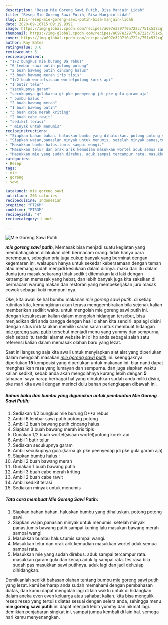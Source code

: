 ```yaml
---
description: "Resep Mie Goreng Sawi Putih, Bisa Manjain Lidah"
title: "Resep Mie Goreng Sawi Putih, Bisa Manjain Lidah"
slug: 2151-resep-mie-goreng-sawi-putih-bisa-manjain-lidah
date: 2020-09-16T15:09:19.939Z
image: https://img-global.cpcdn.com/recipes/a697e3297f0a722c/751x532cq70/mie-goreng-sawi-putih-foto-resep-utama.jpg
thumbnail: https://img-global.cpcdn.com/recipes/a697e3297f0a722c/751x532cq70/mie-goreng-sawi-putih-foto-resep-utama.jpg
cover: https://img-global.cpcdn.com/recipes/a697e3297f0a722c/751x532cq70/mie-goreng-sawi-putih-foto-resep-utama.jpg
author: Ray Bates
ratingvalue: 3.6
reviewcount: 5
recipeingredient:
- "1/2 bungkus mie burung Da rebus"
- "6 lembar sawi putih potong potong"
- "2 buah bawang putih cincang halus"
- "3 buah bawang merah iris tipis"
- "1/2 buah wortelsisaan wortelpotong korek api"
- "1 butir telur"
- "secukupnya garam"
- "secukupnya gulakarna gk pke peenyedap jdi pke gula garam aja"
- " bumbu halus "
- "2 buah bawang merah"
- "1 buah bawang putih"
- "3 buah cabe merah kriting"
- "2 buah cabe rawit"
- "sedikit terasi"
- " minyak untuk menumis"
recipeinstructions:
- "Siapkan bahan bahan. haluskan bumbu yang dihaluskan. potong potong sawi."
- "Siapkan wajan,panaslan minyak untuk menumis. setelah minyak panas,tumis bawang putih sampai kuning lalu masukan bawang merah sampai wangi."
- "Masukkan bumbu halus.tumis sampai wangi."
- "Masukkan telur dan orak arik kemudian masukkan wortel aduk semua sampai rata."
- "Masukkan mie yang sudah direbus. aduk sampai tercampur rata. masukkan garam gula dan kecap.aduk lg sampai rata. tes rasa bila sudah pas masukkan sawi putihnya. aduk lagi dan jadi deh.siap dihidangkan."
categories:
- Resep
tags:
- mie
- goreng
- sawi

katakunci: mie goreng sawi 
nutrition: 203 calories
recipecuisine: Indonesian
preptime: "PT26M"
cooktime: "PT33M"
recipeyield: "4"
recipecategory: Lunch

---
```



![Mie Goreng Sawi Putih](https://img-global.cpcdn.com/recipes/a697e3297f0a722c/751x532cq70/mie-goreng-sawi-putih-foto-resep-utama.jpg)

<b><i>mie goreng sawi putih</i></b>, Memasak bisa menjadi suatu kegiatan yang membahagiakan dilakukan oleh bermacam orang. tidak hanya para perempuan, sebagian pria juga cukup banyak yang berminat dengan kegemaran ini. walaupun hanya untuk sekedar kebersamaan dengan teman atau memang sudah menjadi kesukaan dalam dirinya. maka dari itu dalam dunia juru masak sekarang tidak sedikit ditemukan laki laki dengan ketrampilan memasak yang hebat, dan lebih banyak juga kita saksikan di bermacam warung makan dan restoran yang mempekerjakan juru masak cowok sebagai koki mumpuni nya.



Oke, kita awali ke hal bumbu makanan <i>mie goreng sawi putih</i>. di setiap rutinitas kita, kemungkinan akan terasa menggembirakan bila sejenak kalian memberikan sedikit waktu untuk mengolah mie goreng sawi putih ini. dengan kesuksesan kalian dalam mengolah hidangan tersebut, bisa menjadikan diri anda bangga dengan hasil olahan kita sendiri. apalagi disini dengan situs ini kita akan memiliki saran saran untuk membuat hidangan <u>mie goreng sawi putih</u> tersebut menjadi menu yang yummy dan sempurna, oleh sebab itu tandai alamat website ini di hp anda sebagai salah satu referensi kalian dalam memasak olahan baru yang lezat.


Saat ini langsung saja kita awali untuk menyiapkan alat alat yang diperlukan dalam mengolah masakan <u><i>mie goreng sawi putih</i></u> ini. seenggaknya diperlukan <b>15</b> komposisi yang diperlukan untuk makanan ini. biar nanti dapat menghasilkan rasa yang lumayan dan sempurna. dan juga siapkan waktu kalian sedikit, sebab anda akan mengolahnya kurang lebih dengan <b>5</b> tahapan. saya harap berbagai hal yang dibutuhkan sudah anda miliki disini, oke mari kita awali dengan merinci dulu bahan perlengkapan dibawah ini.

<!--inarticleads1-->

##### Bahan baku dan bumbu yang digunakan untuk pembuatan Mie Goreng Sawi Putih:

1. Sediakan 1/2 bungkus mie burung D**a rebus
1. Ambil 6 lembar sawi putih potong potong
1. Ambil 2 buah bawang putih cincang halus
1. Siapkan 3 buah bawang merah iris tipis
1. Gunakan 1/2 buah wortel(sisaan wortel)potong korek api
1. Ambil 1 butir telur
1. Sediakan secukupnya garam
1. Ambil secukupnya gula.(karna gk pke peenyedap jdi pke gula garam aja)
1. Siapkan  bumbu halus :
1. Ambil 2 buah bawang merah
1. Gunakan 1 buah bawang putih
1. Ambil 3 buah cabe merah kriting
1. Ambil 2 buah cabe rawit
1. Ambil sedikit terasi
1. Sediakan  minyak untuk menumis




<!--inarticleads2-->

##### Tata cara membuat Mie Goreng Sawi Putih:

1. Siapkan bahan bahan. haluskan bumbu yang dihaluskan. potong potong sawi.
1. Siapkan wajan,panaslan minyak untuk menumis. setelah minyak panas,tumis bawang putih sampai kuning lalu masukan bawang merah sampai wangi.
1. Masukkan bumbu halus.tumis sampai wangi.
1. Masukkan telur dan orak arik kemudian masukkan wortel aduk semua sampai rata.
1. Masukkan mie yang sudah direbus. aduk sampai tercampur rata. masukkan garam gula dan kecap.aduk lg sampai rata. tes rasa bila sudah pas masukkan sawi putihnya. aduk lagi dan jadi deh.siap dihidangkan.




Demikianlah sedikit bahasan olahan tentang bumbu <u>mie goreng sawi putih</u> yang lezat. kami berharap anda sudah memahami dengan pembahasan diatas, dan kamu dapat mengolah lagi di lain waktu untuk di hidangkan dalam aneka even even keluarga atau sahabat kalian. kita bisa mengulik resep resep yang tertulis diatas sesuai dengan selera anda, sehingga menu <b>mie goreng sawi putih</b> ini dapat menjadi lebih yummy dan nikmat lagi. demikian penjabaran singkat ini, sampai jumpa kembali di lain hal. semoga hari kamu menyenangkan.
